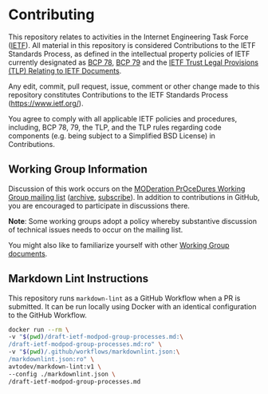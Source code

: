 # Contributing

This repository relates to activities in the Internet Engineering Task Force
([IETF](https://www.ietf.org/)). All material in this repository is considered
Contributions to the IETF Standards Process, as defined in the intellectual
property policies of IETF currently designated as
[BCP 78](https://www.rfc-editor.org/info/bcp78),
[BCP 79](https://www.rfc-editor.org/info/bcp79) and the
[IETF Trust Legal Provisions (TLP) Relating to IETF Documents](http://trustee.ietf.org/trust-legal-provisions.html).

Any edit, commit, pull request, issue, comment or other change made to this
repository constitutes Contributions to the IETF Standards Process
(https://www.ietf.org/).

You agree to comply with all applicable IETF policies and procedures, including,
BCP 78, 79, the TLP, and the TLP rules regarding code components (e.g. being
subject to a Simplified BSD License) in Contributions.


## Working Group Information

Discussion of this work occurs on the [MODeration PrOceDures
Working Group mailing list](mailto:mod-discuss@ietf.org)
([archive](https://mailarchive.ietf.org/arch/browse/mod-discuss/),
[subscribe](https://mailman3.ietf.org/mailman3/lists/mod-discuss.ietf.org/)).
In addition to contributions in GitHub, you are encouraged to participate in
discussions there.

**Note**: Some working groups adopt a policy whereby substantive discussion of
technical issues needs to occur on the mailing list.

You might also like to familiarize yourself with other
[Working Group documents](https://datatracker.ietf.org/wg/modpod/documents/).

## Markdown Lint Instructions

This repository runs `markdown-lint` as a GitHub Workflow when a PR is
submitted. It can be run locally using Docker with an identical configuration
to the GitHub Workflow.

```bash
docker run --rm \
-v "$(pwd)/draft-ietf-modpod-group-processes.md:\
/draft-ietf-modpod-group-processes.md:ro" \
-v "$(pwd)/.github/workflows/markdownlint.json:\
/markdownlint.json:ro" \
avtodev/markdown-lint:v1 \
--config ./markdownlint.json \
/draft-ietf-modpod-group-processes.md
```
